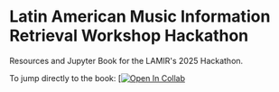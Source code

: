 # Latin American Music Information Retrieval Workshop Hackathon

Resources and Jupyter Book for the LAMIR's 2025 Hackathon.

To jump directly to the book:
[[![Open In Collab]()](https://lamir-workshop.github.io/lamir_hackathon/intro.html)







